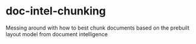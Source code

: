 # doc-intel-chunking
Messing around with how to best chunk documents based on the prebuilt layout model from document intelligence

